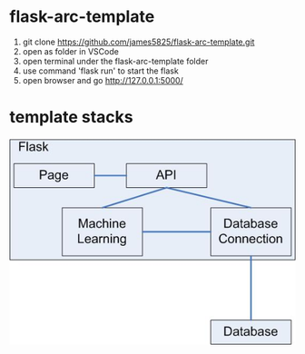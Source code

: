 # flask-arc-template
1. git clone https://github.com/james5825/flask-arc-template.git
2. open as folder in VSCode
3. open terminal under the flask-arc-template folder
4. use command 'flask run' to start the flask
5. open browser and go http://127.0.0.1:5000/

# template stacks
![Structure](https://github.com/james5825/flask-arc-template/blob/main/arc.jpg)
